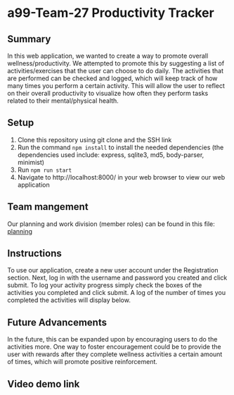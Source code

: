# a99-Team-27 Productivity Tracker

## Summary 

In this web application, we wanted to create a way to promote overall wellness/productivity. We attempted to promote this by suggesting a list of activities/exercises that the user can choose to do daily. The activities that are performed can be checked and logged, which will keep track of how many times you perform a certain activity. This will allow the user to reflect on their overall productivity to visualize how often they perform tasks related to their mental/physical health. 


## Setup

1. Clone this repository using git clone and the SSH link
2. Run the command ```npm install``` to install the needed dependencies (the dependencies used include: express, sqlite3, md5, body-parser, minimist)
3. Run ```npm run start```
4. Navigate to http://localhost:8000/ in your web browser to view our web application


## Team mangement

Our planning and work division (member roles) can be found in this file: [planning](https://github.com/comp426-2022-fall/a99-Team-27/blob/main/docs/management.md)


## Instructions

To use our application, create a new user account under the Registration section. Next, log in with the username and password you created and click submit. To log your activity progress simply check the boxes of the activities you completed and click submit. A log of the number of times you completed the activities will display below. 

## Future Advancements

In the future, this can be expanded upon by encouraging users to do the activities more. One way to foster encouragement could be to provide the user with rewards after they complete wellness activities a certain amount of times, which will promote positive reinforcement.

## Video demo link


##
